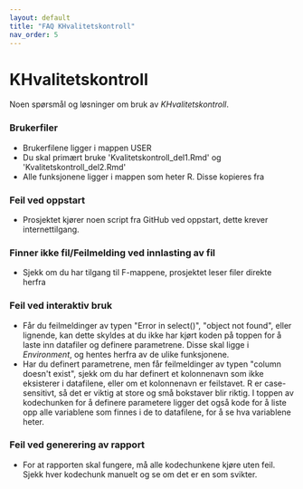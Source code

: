```yaml
---
layout: default
title: "FAQ KHvalitetskontroll"
nav_order: 5
---
```


# KHvalitetskontroll

Noen spørsmål og løsninger om bruk av *KHvalitetskontroll*.

### Brukerfiler

- Brukerfilene ligger i mappen USER
- Du skal primært bruke 'Kvalitetskontroll_del1.Rmd' og 'Kvalitetskontroll_del2.Rmd'
- Alle funksjonene ligger i mappen som heter R. Disse kopieres fra 

### Feil ved oppstart
- Prosjektet kjører noen script fra GitHub ved oppstart, dette krever internettilgang. 

### Finner ikke fil/Feilmelding ved innlasting av fil
- Sjekk om du har tilgang til F-mappene, prosjektet leser filer direkte herfra

### Feil ved interaktiv bruk
- Får du feilmeldinger av typen "Error in select()", "object not found", eller lignende, kan dette skyldes at du ikke har kjørt koden på toppen for å laste inn datafiler og definere parametrene. Disse skal ligge i *Environment*, og hentes herfra av de ulike funksjonene. 
- Har du definert parametrene, men får feilmeldinger av typen "column doesn't exist", sjekk om du har definert et kolonnenavn som ikke eksisterer i datafilene, eller om et kolonnenavn er feilstavet. R er case-sensitivt, så det er viktig at store og små bokstaver blir riktig. I toppen av kodechunken for å definere parametere ligger det også kode for å liste opp alle variablene som finnes i de to datafilene, for å se hva variablene heter. 

### Feil ved generering av rapport
- For at rapporten skal fungere, må alle kodechunkene kjøre uten feil. Sjekk hver kodechunk manuelt og se om det er en som svikter.




